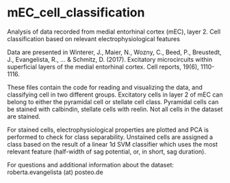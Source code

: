 # mEC_cell_classification
Analysis of data recorded from medial entorhinal cortex (mEC), layer 2. Cell classification based on relevant electrophysiological features

Data are presented in Winterer, J., Maier, N., Wozny, C., Beed, P., Breustedt, J., Evangelista, R., ... & Schmitz, D. (2017). Excitatory microcircuits within superficial layers of the medial entorhinal cortex. Cell reports, 19(6), 1110-1116.

These files contain the code for reading and visualizing the data, and classifying cell in two different groups. 
Excitatory cells in layer 2 of mEC can belong to either the pyramidal cell or stellate cell class. Pyramidal cells can be stained with calbindin, stellate cells with reelin. Not all cells in the dataset are stained.

For stained cells, electrophysiological properties are plotted and PCA is performed to check for class separability. Unstained cells are assigned a class based on the result of a linear 1d SVM classifier which uses the most relevant feature (half-width of sag potential, or, in short, sag duration).  


For questions and additional information about the dataset: roberta.evangelista (at) posteo.de
